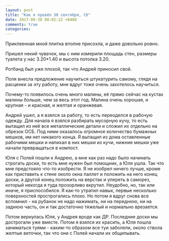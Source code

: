 ```yaml
---
layout: post
title: "Как я провёл 30 сентября, Сб"
date: 2017-09-30 00:02:22 +0400
comments: true
categories: 
---
```


Приклеенная мной плитка вполне присохла, и даже довольно ровно.

Пришел некий чувачок, мы с ним измерили площадь стен, размеры туалета у нас 3.20\*1.40 и высота потолка 3.20. 

Ротбанд был уже плохой, так что Андрей приносил свой.

Поля внесла предложение научиться штукатурить самому, глядя на расценки за эту работу, мне вдруг тоже очень захотелось научиться.

Почему-то появилось очень много малины, её прямо сейчас на кустах малины больше, чем за весь этот год. Малина очень хорошая, и крупная - и красная, и желтая и оранжевая.

Андрей ушел, а я взялся за работу, то есть переоделся в рабочую одежду. Для начала я взялся разбирать мусорную кучу, то есть вытащил из неё все металлические детали и сложил их отдельно на обрезок ОСБ. Под ними оказалось огромное количество бумажных мешков, им нет никакого конца. Я вытащил из дома оставленные рабочими мешки и напихал в них мешки из кучи, нижние мешки уже начали превращаться в компост.


Юля с Полей пошли к Андрею, а мне как раз надо было начинать строгать доски, то есть мне нужен был помощник, а Юля ушла. Так что мне предстояло что-то изобрести. Я не изобрел ничего лучше, кроме как приставить к стене около окна паллет и положить на него конец доски, а другой конец положить на верстак и упереть в саморез, который некогда я туда прозорливо вкрутил. Неудобно, но, так или иначе, я приспособился. Я как-то утратил навык, первые несколько поверхностей прострогались плохо. Но потом я вдруг снова все вспомнил - на рубанок не надо нажимать, ни на переднюю, ни на заднюю часть, он и так достаточно тяжелый и нормально врезается.

Потом вернулась Юля, у Андрея вроде как ДР. Последние доски мы дострогали уже вместе. Потом я взялся их красить, а Юля пошла заниматься туями - каким-то образом все туи заболели, около ствола желтые веточки, так что они с Полей начали их общипывать.